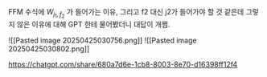 FFM 수식에 $W_{j_1, f_2}$ 가 들어가는 이유, 그리고 f2 대신 j2가 들어가야 할 것 같은데 그렇지 않은 이유에 대해 GPT 한테 물어봤더니 대답이 개쩜.

![[Pasted image 20250425030756.png]]
![[Pasted image 20250425030802.png]]

https://chatgpt.com/share/680a7d6e-1cb8-8003-8e70-d16398ff12f4